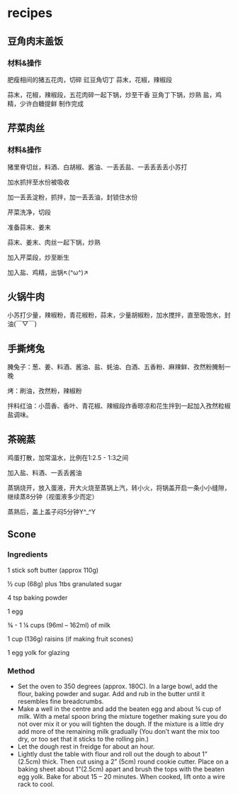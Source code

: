 # recipes
## 豆角肉末盖饭

### 材料&操作

肥瘦相间的猪五花肉，切碎
豇豆角切丁
蒜末，花椒，辣椒段

蒜末，花椒，辣椒段，五花肉碎一起下锅，炒至干香
豆角丁下锅，炒熟
盐，鸡精，少许白糖提鲜
制作完成



## 芹菜肉丝

### 材料&操作

猪里脊切丝，料酒、白胡椒、酱油、一丢丢盐、一丢丢丢丢小苏打

加水抓拌至水份被吸收

加一丢丢淀粉，抓拌，加一丢丢油，封锁住水份



芹菜洗净，切段

准备蒜末、姜末

蒜末、姜末、肉丝一起下锅，炒熟

加入芹菜段，炒至断生

加入盐、鸡精，出锅↖(^ω^)↗



## 火锅牛肉

小苏打少量，辣椒粉，青花椒粉，蒜末，少量胡椒粉，加水搅拌，直至吸饱水，封油(￣▽￣)



## 手撕烤兔

腌兔子：葱、姜、料酒、酱油、盐、蚝油、白酒、五香粉、麻辣鲜、孜然粉腌制一晚

烤：刷油，孜然粉，辣椒粉

拌料红油：小茴香、香叶、青花椒、辣椒段炸香晾凉和花生拌到一起加入孜然粒椒盐调味。



## 茶碗蒸

鸡蛋打散，加常温水，比例在1:2.5 - 1:3之间

加入盐、料酒、一丢丢酱油

蒸锅烧开，放入蛋液，开大火烧至蒸锅上汽，转小火，将锅盖开启一条小小缝隙，继续蒸8分钟（视蛋液多少而定）

蒸熟后，盖上盖子闷5分钟Y^_^Y



## Scone

### Ingredients

1 stick soft butter (approx 110g)

½ cup (68g) plus 1tbs granulated sugar

4 tsp baking powder

1 egg

¾ - 1 ¼ cups (96ml – 162ml) of milk

1 cup (136g) raisins (if making fruit scones)

1 egg yolk for glazing

### Method

- Set the oven to 350 degrees (approx. 180C). In a large bowl, add the flour, baking powder and sugar. Add and rub in the butter until it resembles fine breadcrumbs.
- Make a well in the centre and add the beaten egg and about ¾ cup of milk. With a metal spoon bring the mixture together making sure you do not over mix it or you will tighten the dough. If the mixture is a little dry add more of the remaining milk gradually (You don’t want the mix too dry, or too set that it sticks to the rolling pin.)
- Let the dough rest in freidge for about an hour.
- Lightly dust the table with flour and roll out the dough to about 1” (2.5cm) thick. Then cut using a 2” (5cm) round cookie cutter. Place on a baking sheet about 1”(2.5cm) apart and brush the tops with the beaten egg yolk. Bake for about 15 – 20 minutes. When cooked, lift onto a wire rack to cool.

